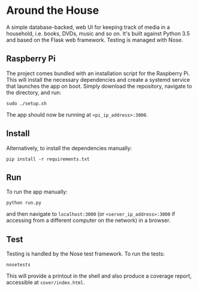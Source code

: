 # Around the House

A simple database-backed, web UI for keeping track of media in a household, i.e. books, DVDs, music and so on. It's built against Python 3.5 and based on the Flask web framework. Testing is managed with Nose.

## Raspberry Pi

The project comes bundled with an installation script for the Raspberry Pi. This will install the necessary dependencies and create a systemd service that launches the app on boot. Simply download the repository, navigate to the directory, and run:

```
sudo ./setup.sh
```

The app should now be running at `<pi_ip_address>:3000`.

## Install

Alternatively, to install the dependencies manually:

```
pip install -r requirements.txt
```

## Run

To run the app manually:

```
python run.py
```

and then navigate to `localhost:3000` (or `<server_ip_address>:3000` if accessing from a different computer on the network) in a browser.

## Test

Testing is handled by the Nose test framework. To run the tests:

```
nosetests
```

This will provide a printout in the shell and also produce a coverage report, accessible at `cover/index.html`.
